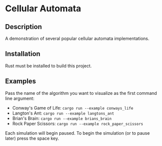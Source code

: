 # Cellular Automata

## Description

A demonstration of several popular cellular automata implementations.

## Installation

Rust must be installed to build this project.

## Examples

Pass the name of the algorithm you want to visualize as the first command line argument:

- Conway's Game of Life: `cargo run --example conways_life`
- Langton's Ant: `cargo run --example langtons_ant`
- Brian's Brain: `cargo run --example brians_brain`
- Rock Paper Scissors: `cargo run --example rock_paper_scissors`

Each simulation will begin paused. To begin the simulation (or to pause later) press the space key.

